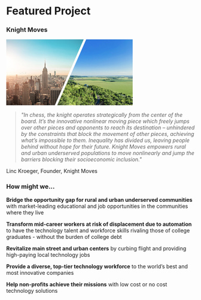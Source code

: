 # **Featured Project**
### **Knight Moves**
![urban-rural](/assets/urban-suburban.png)
> _"In chess, the knight operates strategically from the center of the board. It’s the innovative nonlinear moving piece which freely jumps over other pieces and opponents to reach its destination – unhindered by the constraints that block the movement of other pieces, achieving what’s impossible to them. Inequality has divided us, leaving people behind without hope for their future. Knight Moves empowers rural and urban underserved populations to move nonlinearly and jump the barriers blocking their socioeconomic inclusion."_

Linc Kroeger, Founder, Knight Moves
### How might we...
**Bridge the opportunity gap for rural and urban underserved communities** with market-leading educational and job opportunities in the communities where they live

**Transform mid-career workers at risk of displacement due to automation** to have the technology talent and workforce skills rivaling those of college graduates - without the burden of college debt

**Revitalize main street and urban centers** by curbing flight and providing high-paying local technology jobs

**Provide a diverse, top-tier technology workforce** to the world’s best and most innovative companies

**Help non-profits achieve their missions** with low cost or no cost technology solutions
